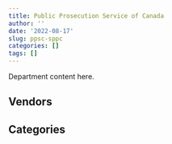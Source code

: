 ```yaml
---
title: Public Prosecution Service of Canada
author: ''
date: '2022-08-17'
slug: ppsc-sppc
categories: []
tags: []
---
```


<script src="/rmarkdown-libs/htmlwidgets/htmlwidgets.js"></script>
<link href="/rmarkdown-libs/datatables-css/datatables-crosstalk.css" rel="stylesheet" />
<script src="/rmarkdown-libs/datatables-binding/datatables.js"></script>
<script src="/rmarkdown-libs/jquery/jquery-3.6.0.min.js"></script>
<link href="/rmarkdown-libs/dt-core-bootstrap/css/dataTables.bootstrap.min.css" rel="stylesheet" />
<link href="/rmarkdown-libs/dt-core-bootstrap/css/dataTables.bootstrap.extra.css" rel="stylesheet" />
<script src="/rmarkdown-libs/dt-core-bootstrap/js/jquery.dataTables.min.js"></script>
<script src="/rmarkdown-libs/dt-core-bootstrap/js/dataTables.bootstrap.min.js"></script>
<link href="/rmarkdown-libs/crosstalk/css/crosstalk.min.css" rel="stylesheet" />
<script src="/rmarkdown-libs/crosstalk/js/crosstalk.min.js"></script>
<script src="/rmarkdown-libs/htmlwidgets/htmlwidgets.js"></script>
<link href="/rmarkdown-libs/datatables-css/datatables-crosstalk.css" rel="stylesheet" />
<script src="/rmarkdown-libs/datatables-binding/datatables.js"></script>
<script src="/rmarkdown-libs/jquery/jquery-3.6.0.min.js"></script>
<link href="/rmarkdown-libs/dt-core-bootstrap/css/dataTables.bootstrap.min.css" rel="stylesheet" />
<link href="/rmarkdown-libs/dt-core-bootstrap/css/dataTables.bootstrap.extra.css" rel="stylesheet" />
<script src="/rmarkdown-libs/dt-core-bootstrap/js/jquery.dataTables.min.js"></script>
<script src="/rmarkdown-libs/dt-core-bootstrap/js/dataTables.bootstrap.min.js"></script>
<link href="/rmarkdown-libs/crosstalk/css/crosstalk.min.css" rel="stylesheet" />
<script src="/rmarkdown-libs/crosstalk/js/crosstalk.min.js"></script>

Department content here.

## Vendors

<div id="htmlwidget-1" style="width:100%;height:auto;" class="datatables html-widget"></div>
<script type="application/json" data-for="htmlwidget-1">{"x":{"style":"bootstrap","filter":"none","vertical":false,"data":[["<a href=\"/vendors/advanced_business_interiors/\">ADVANCED BUSINESS INTERIORS<\/a>","<a href=\"/vendors/advanced_chippewa_technologies/\">ADVANCED CHIPPEWA TECHNOLOGIES<\/a>","<a href=\"/vendors/altis_human_resources/\">ALTIS HUMAN RESOURCES<\/a>","<a href=\"/vendors/avi_spl_canada/\">AVI SPL CANADA<\/a>","<a href=\"/vendors/bell_canada/\">BELL CANADA<\/a>","<a href=\"/vendors/brookfield_asset_management/\">BROOKFIELD ASSET MANAGEMENT<\/a>","<a href=\"/vendors/cache_computer_consulting/\">CACHE COMPUTER CONSULTING<\/a>","<a href=\"/vendors/canadian_corps_of_commissionaires/\">CANADIAN CORPS OF COMMISSIONAIRES<\/a>","<a href=\"/vendors/carahsoft_technology/\">CARAHSOFT TECHNOLOGY<\/a>","<a href=\"/vendors/carswell/\">CARSWELL<\/a>","<a href=\"/vendors/cbci_telecom/\">CBCI TELECOM<\/a>","<a href=\"/vendors/cdw_canada/\">CDW CANADA<\/a>","<a href=\"/vendors/cgi/\">CGI<\/a>","<a href=\"/vendors/cnw_group/\">CNW GROUP<\/a>","<a href=\"/vendors/csdc_systems/\">CSDC SYSTEMS<\/a>","<a href=\"/vendors/d_doyle_installations/\">D DOYLE INSTALLATIONS<\/a>","<a href=\"/vendors/eberhard_von_huene_associates/\">EBERHARD VON HUENE ASSOCIATES<\/a>","<a href=\"/vendors/ernst_young/\">ERNST YOUNG<\/a>","<a href=\"/vendors/excel_human_resources/\">EXCEL HUMAN RESOURCES<\/a>","<a href=\"/vendors/gartner/\">GARTNER<\/a>","<a href=\"/vendors/global_knowledge/\">GLOBAL KNOWLEDGE<\/a>","<a href=\"/vendors/global_upholstery/\">GLOBAL UPHOLSTERY<\/a>","<a href=\"/vendors/hewlett_packard/\">HEWLETT PACKARD<\/a>","<a href=\"/vendors/hypertec/\">HYPERTEC<\/a>","<a href=\"/vendors/ibm_canada/\">IBM CANADA<\/a>","<a href=\"/vendors/ifathom/\">IFATHOM<\/a>","<a href=\"/vendors/integra_networks/\">INTEGRA NETWORKS<\/a>","<a href=\"/vendors/iron_mountain/\">IRON MOUNTAIN<\/a>","<a href=\"/vendors/j_m_ledressay_associates/\">J M LEDRESSAY ASSOCIATES<\/a>","<a href=\"/vendors/konica_minolta_business_solutions/\">KONICA MINOLTA BUSINESS SOLUTIONS<\/a>","<a href=\"/vendors/language_research_development_group/\">LANGUAGE RESEARCH DEVELOPMENT GROUP<\/a>","<a href=\"/vendors/leo_pisces_services_group/\">LEO PISCES SERVICES GROUP<\/a>","<a href=\"/vendors/lexisnexis_canada/\">LEXISNEXIS CANADA<\/a>","<a href=\"/vendors/like_10/\">LIKE 10<\/a>","<a href=\"/vendors/makwa_resourcing/\">MAKWA RESOURCING<\/a>","<a href=\"/vendors/mindwire_systems/\">MINDWIRE SYSTEMS<\/a>","<a href=\"/vendors/mtc_law/\">MTC LAW<\/a>","<a href=\"/vendors/nattiq/\">NATTIQ<\/a>","<a href=\"/vendors/nisha_techonologies/\">NISHA TECHONOLOGIES<\/a>","<a href=\"/vendors/nitam_solutions/\">NITAM SOLUTIONS<\/a>","<a href=\"/vendors/orangutech/\">ORANGUTECH<\/a>","<a href=\"/vendors/panasonic/\">PANASONIC<\/a>","<a href=\"/vendors/pattison_sign_group/\">PATTISON SIGN GROUP<\/a>","<a href=\"/vendors/printers_plus/\">PRINTERS PLUS<\/a>","<a href=\"/vendors/quantum_management_services/\">QUANTUM MANAGEMENT SERVICES<\/a>","<a href=\"/vendors/quintet_consulting/\">QUINTET CONSULTING<\/a>","<a href=\"/vendors/raymond_chabot_grant_thornton/\">RAYMOND CHABOT GRANT THORNTON<\/a>","<a href=\"/vendors/sierra_systems_group/\">SIERRA SYSTEMS GROUP<\/a>","<a href=\"/vendors/simplex_grinnell/\">SIMPLEX GRINNELL<\/a>","<a href=\"/vendors/skillsoft_canada/\">SKILLSOFT CANADA<\/a>","<a href=\"/vendors/softchoice/\">SOFTCHOICE<\/a>","<a href=\"/vendors/systemscope/\">SYSTEMSCOPE<\/a>","<a href=\"/vendors/teknion/\">TEKNION<\/a>","<a href=\"/vendors/teksystems_canada/\">TEKSYSTEMS CANADA<\/a>","<a href=\"/vendors/totem_offisource/\">TOTEM OFFISOURCE<\/a>","<a href=\"/vendors/tundra_technical_solutions/\">TUNDRA TECHNICAL SOLUTIONS<\/a>","<a href=\"/vendors/workdynamics_technologies/\">WORKDYNAMICS TECHNOLOGIES<\/a>","<a href=\"/vendors/xerox/\">XEROX<\/a>"],["$    50,384.72",null,"$   266,659.25",null,null,null,null,"$   648,400.15","$    38,487.81","$   126,405.39","$    35,949.81",null,null,null,"$     7,218.39","$    23,481.40",null,null,"$   501,428.99","$   118,152.80",null,"$   151,147.43","$     6,285.71",null,null,null,null,null,"$ 1,471,801.18",null,null,"$   188,236.46","$   435,246.21","$   119,755.12","$   777,498.35",null,"$ 1,252,186.52",null,"$   207,770.79","$    24,508.57",null,null,null,"$    41,230.33","$    24,588.10","$    21,040.52","$    10,978.98","$   136,985.16","$    14,387.79",null,null,null,"$   111,967.10",null,null,null,null,"$   149,365.75"],[null,null,"$   368,365.32",null,"$    37,855.00",null,"$    24,860.00","$ 1,053,674.45","$    27,521.42","$   167,011.93","$    69,538.89",null,"$    49,031.64","$     4,584.28","$     4,499.13",null,null,"$     3,211.10","$   145,934.67",null,null,"$   133,975.45","$     5,751.85",null,"$    11,103.32","$   239,951.28",null,"$   393,480.00","$ 1,471,801.18","$     3,559.25",null,"$   188,236.46","$   271,196.19","$   195,130.69","$   475,228.13",null,"$ 1,252,186.52","$    14,631.24","$   244,094.22",null,null,"$    17,619.18",null,"$    41,230.33",null,"$     5,536.98","$    37,752.27","$    70,659.48",null,null,null,null,"$    54,619.79",null,"$   126,937.94","$     9,539.32","$    39,809.05","$   143,973.49"],[null,null,"$    83,057.33",null,"$   479,283.68","$    20,012.30",null,"$ 1,036,815.12",null,"$   289,142.60","$    15,950.00",null,"$   100,254.64","$     6,191.32","$     9,861.66",null,"$    17,911.63","$     6,880.93","$    73,240.95","$   245,529.08",null,"$    14,755.37",null,"$    25,413.70",null,"$    24,468.72","$    33,854.26","$   502,802.73","$ 1,475,833.51","$     8,514.28",null,"$   188,752.18","$    34,129.57","$    51,597.00","$   278,856.57","$    23,855.53","$ 1,255,617.17","$    25,869.72","$   798,294.90",null,"$    37,290.00",null,null,"$    41,343.29",null,null,"$    38,307.00","$   107,992.60",null,null,"$    43,060.24","$   126,340.95",null,null,null,"$   187,419.68","$    16,849.41","$   144,367.94"],["$    41,568.87","$   358,312.60","$    25,894.00","$    27,824.56","$   445,792.80",null,null,"$ 1,050,319.41",null,"$    20,785.81","$   110,958.76","$    71,816.48","$    41,909.72","$     6,174.40","$     2,631.71",null,null,null,"$   148,278.60","$    29,174.04","$    11,029.59","$    10,426.51",null,null,null,null,null,"$   493,816.39","$ 1,471,801.18","$     8,491.01","$     6,429.30","$   194,728.80","$   250,937.39",null,null,null,"$ 1,252,186.52","$    25,799.04","$   382,006.63",null,"$    19,055.19",null,"$    23,641.65",null,null,null,"$    38,137.50",null,null,"$    27,683.88","$    27,519.91","$    75,929.05","$    11,840.44","$   424,951.70",null,null,null,"$   143,973.49"]],"container":"<table class=\"table table-striped table-hover row-border order-column display\">\n  <thead>\n    <tr>\n      <th>Vendor<\/th>\n      <th>2017-2018<\/th>\n      <th>2018-2019<\/th>\n      <th>2019-2020<\/th>\n      <th>2020-2021<\/th>\n    <\/tr>\n  <\/thead>\n<\/table>","options":{"order":[[4,"desc"]],"pageLength":10,"autoWidth":true,"columnDefs":[],"orderClasses":false}},"evals":[],"jsHooks":[]}</script>

## Categories

<div id="htmlwidget-2" style="width:100%;height:auto;" class="datatables html-widget"></div>
<script type="application/json" data-for="htmlwidget-2">{"x":{"style":"bootstrap","filter":"none","vertical":false,"data":[["<a href=\"/categories/1_facilities_and_construction/\">Facilities and construction<\/a>","<a href=\"/categories/10_office_management/\">Office management<\/a>","<a href=\"/categories/2_professional_services/\">Professional services<\/a>","<a href=\"/categories/3_information_technology/\">Information technology<\/a>","<a href=\"/categories/4_medical/\">Medical<\/a>","<a href=\"/categories/5_transportation_and_logistics/\">Transportation and logistics<\/a>","<a href=\"/categories/6_industrial_products_and_services/\">Industrial products and services<\/a>","<a href=\"/categories/7_travel/\">Travel<\/a>","<a href=\"/categories/8_security_and_protection/\">Security and protection<\/a>","<a href=\"/categories/9_human_capital/\">Human capital<\/a>",null],["$           NA","$ 2,155,816.26","$           NA","$           NA",null,"$   170,432.73","$    35,673.36","$   286,493.30","$   656,800.15","$    54,368.76","$    13,673.00"],["$    12,104.69","$ 2,418,171.41","$           NA","$           NA",null,"$   115,375.90","$    39,843.48","$   329,003.37","$ 1,053,674.45","$   113,976.13",null],["$    32,150.15","$ 1,787,411.01","$           NA","$           NA","$       205.99","$    78,158.92","$    87,793.86","$   117,960.44","$ 1,041,445.61","$   238,170.47",null],["$    10,345.75","$ 2,142,370.56","$           NA","$ 2,560,380.61","$    29,344.01","$    95,047.97","$   220,028.59",null,"$ 1,100,924.03","$   274,691.51","$    84,326.25"]],"container":"<table class=\"table table-striped table-hover row-border order-column display\">\n  <thead>\n    <tr>\n      <th>Category<\/th>\n      <th>2017-2018<\/th>\n      <th>2018-2019<\/th>\n      <th>2019-2020<\/th>\n      <th>2020-2021<\/th>\n    <\/tr>\n  <\/thead>\n<\/table>","options":{"order":[[4,"desc"]],"pageLength":20,"autoWidth":true,"columnDefs":[],"orderClasses":false,"lengthMenu":[10,20,25,50,100]}},"evals":[],"jsHooks":[]}</script>
